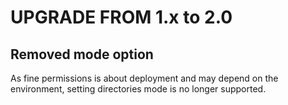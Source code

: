 UPGRADE FROM 1.x to 2.0
=======================

## Removed mode option
As fine permissions is about deployment and may depend on the environment, setting directories mode is no longer supported.

